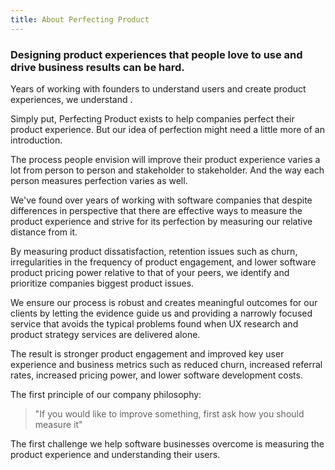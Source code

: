 ```yaml
---
title: About Perfecting Product
---
```


### Designing product experiences that people love to use and drive business results can be hard.

Years of working with founders to understand users and create product experiences, we understand . 

Simply put, Perfecting Product exists to help companies perfect their product experience. But our idea of perfection might need a little more of an introduction.

The process people envision will improve their product experience varies a lot from person to person and stakeholder to stakeholder. And the way each person measures perfection varies as well.

We've found over years of working with software companies that despite differences in perspective that there are effective ways to measure the product experience and strive for its perfection by measuring our relative distance from it. 

By measuring product dissatisfaction, retention issues such as churn, irregularities in the frequency of product engagement, and lower software product pricing power relative to that of your peers, we identify and prioritize companies biggest product issues. 

We ensure our process is robust and creates meaningful outcomes for our clients by letting the evidence guide us and providing a narrowly focused service that avoids the typical problems found when UX research and product strategy services are delivered alone. 

The result is stronger product engagement and improved key user experience and business metrics such as reduced churn, increased referral rates, increased pricing power, and lower software development costs. 

The first principle of our company philosophy:

> "If you would like to improve something, first ask how you should measure it"

The first challenge we help software businesses overcome is measuring the product experience and understanding their users.